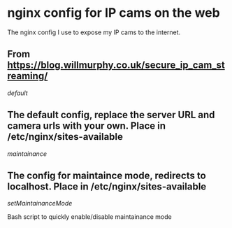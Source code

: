 # nginx config for IP cams on the web
The nginx config I use to expose my IP cams to the internet.

From  https://blog.willmurphy.co.uk/secure_ip_cam_streaming/
---
*default* 

The default config, replace the server URL and camera urls with your own. Place in /etc/nginx/sites-available
---
*maintainance*

The config for maintaince mode, redirects to localhost. Place in /etc/nginx/sites-available
---
*setMaintainanceMode*

Bash script to quickly enable/disable maintainance mode

